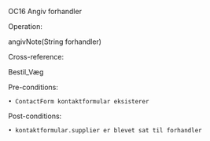 OC16 Angiv forhandler

Operation:

angivNote(String forhandler)

Cross-reference:

Bestil_Væg

Pre-conditions:

    • ContactForm kontaktformular eksisterer
	
	
Post-conditions:

    • kontaktformular.supplier er blevet sat til forhandler
